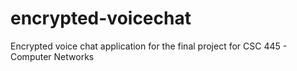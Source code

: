 # encrypted-voicechat

Encrypted voice chat application for the final project for CSC 445 - Computer Networks
